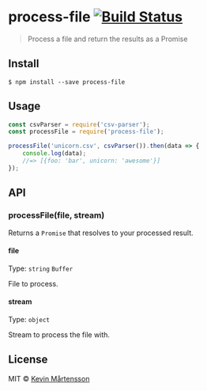 # process-file [![Build Status](https://travis-ci.org/kevva/process-file.svg?branch=master)](https://travis-ci.org/kevva/process-file)

> Process a file and return the results as a Promise


## Install

```
$ npm install --save process-file
```


## Usage

```js
const csvParser = require('csv-parser');
const processFile = require('process-file');

processFile('unicorn.csv', csvParser()).then(data => {
	console.log(data);
	//=> [{foo: 'bar', unicorn: 'awesome'}]
});
```


## API

### processFile(file, stream)

Returns a `Promise` that resolves to your processed result.

#### file

Type: `string` `Buffer`

File to process.

#### stream

Type: `object`

Stream to process the file with.


## License

MIT © [Kevin Mårtensson](https://github.com/kevva)
